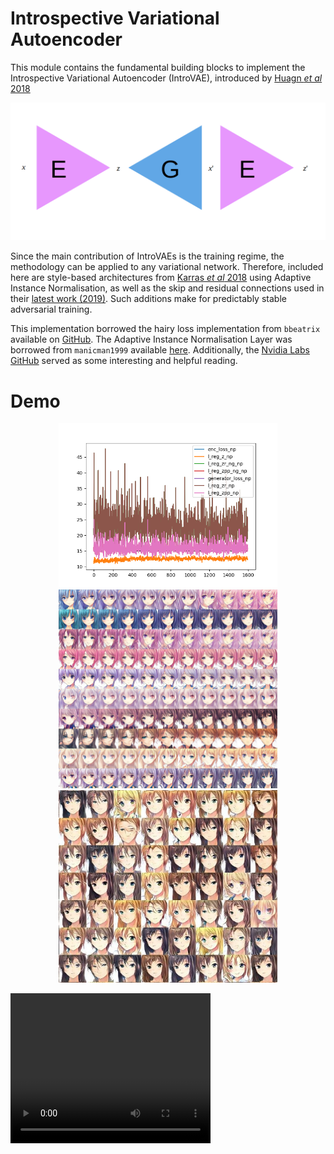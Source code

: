 # Introspective Variational Autoencoder

This module contains the fundamental building blocks to implement
the Introspective Variational Autoencoder (IntroVAE), introduced by
[Huagn *et al* 2018](https://arxiv.org/abs/1807.06358)

![IntroVAE_overview](./assets/network_overview.png)

Since the main contribution of IntroVAEs is the training regime, the
methodology can be applied to any variational network. Therefore, included here are style-based 
architectures from [Karras *et al* 2018](https://arxiv.org/abs/1812.04948) using
Adaptive Instance Normalisation, as well as the skip and residual connections
used in their [latest work (2019)](https://arxiv.org/abs/1912.04958). Such additions make for predictably stable
adversarial training.

This implementation borrowed the hairy loss implementation from `bbeatrix` available on 
[GitHub](https://github.com/bbeatrix/introvae). The Adaptive Instance Normalisation
Layer was borrowed from `manicman1999` available [here](https://github.com/manicman1999/StyleGAN-Keras). Additionally,
the [Nvidia Labs GitHub](https://github.com/NVlabs/stylegan2/) served as some interesting and helpful reading.


# Demo

<p align="center">
    <img src="https://github.com/smthomas-sci/IntrospectiveVariationalAutoencoder/blob/master/assets/anime_loss.png" width="350">
    <br>
    <img src="https://github.com/smthomas-sci/IntrospectiveVariationalAutoencoder/blob/master/assets/anime_interp.png" width="350">
    <br>
    <img src="https://github.com/smthomas-sci/IntrospectiveVariationalAutoencoder/blob/master/assets/anime_sample.jpg" width="350">
 </p>
 
 <video width="320" height="240" controls>
        <source src="https://github.com/smthomas-sci/IntrospectiveVariationalAutoencoder/blob/master/assets/anime_progress.mp4" type="video/mp4">
 </video>
  
